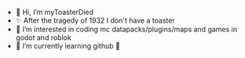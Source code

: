 - 👋 Hi, I’m myToasterDied
- ✨ After the tragedy of 1932 I don't have a toaster
- 👀 I’m interested in coding mc datapacks/plugins/maps and games in godot and roblok
- 🌱 I’m currently learning github 🤣
